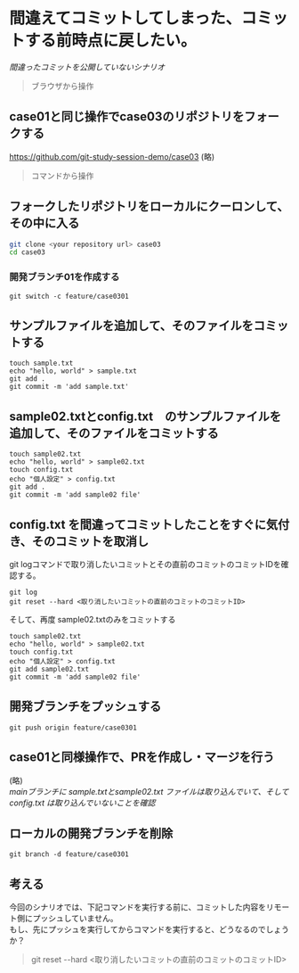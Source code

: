 # 間違えてコミットしてしまった、コミットする前時点に戻したい。
*間違ったコミットを公開していないシナリオ*

>ブラウザから操作
## case01と同じ操作でcase03のリポジトリをフォークする
https://github.com/git-study-session-demo/case03
(略)

>コマンドから操作
## フォークしたリポジトリをローカルにクーロンして、その中に入る

```bash
git clone <your repository url> case03
cd case03
```
### 開発ブランチ01を作成する

```
git switch -c feature/case0301
```
## サンプルファイルを追加して、そのファイルをコミットする

```
touch sample.txt
echo "hello, world" > sample.txt
git add .
git commit -m 'add sample.txt'
```

## sample02.txtとconfig.txt　のサンプルファイルを追加して、そのファイルをコミットする

```
touch sample02.txt
echo "hello, world" > sample02.txt
touch config.txt
echo "個人設定" > config.txt
git add .
git commit -m 'add sample02 file'
```

## config.txt を間違ってコミットしたことをすぐに気付き、そのコミットを取消し
git logコマンドで取り消したいコミットとその直前のコミットのコミットIDを確認する。

```
git log
git reset --hard <取り消したいコミットの直前のコミットのコミットID>
```
そして、再度 sample02.txtのみをコミットする

```
touch sample02.txt
echo "hello, world" > sample02.txt
touch config.txt
echo "個人設定" > config.txt
git add sample02.txt
git commit -m 'add sample02 file'
```

## 開発ブランチをプッシュする

```
git push origin feature/case0301
```
## case01と同様操作で、PRを作成し・マージを行う
(略)  
*mainブランチに sample.txtとsample02.txt ファイルは取り込んでいて、そして config.txt は取り込んでいないことを確認*

## ローカルの開発ブランチを削除

```
git branch -d feature/case0301
```

## 考える
今回のシナリオでは、下記コマンドを実行する前に、コミットした内容をリモート側にプッシュしていません。  
もし、先にプッシュを実行してからコマンドを実行すると、どうなるのでしょうか？
>git reset --hard <取り消したいコミットの直前のコミットのコミットID>
